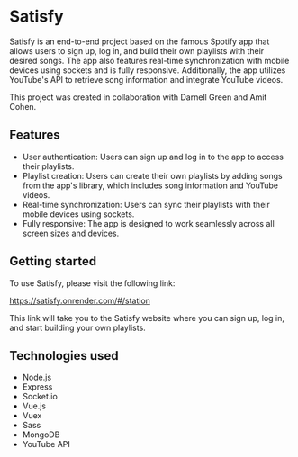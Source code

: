   <h1>Satisfy</h1>
  <p>Satisfy is an end-to-end project based on the famous Spotify app that allows users to sign up, log in, and build their own playlists with their desired songs. The app also features real-time synchronization with mobile devices using sockets and is fully responsive. Additionally, the app utilizes YouTube's API to retrieve song information and integrate YouTube videos.</p>
  <p>This project was created in collaboration with Darnell Green and Amit Cohen.</p>

  <h2>Features</h2>
  <ul>
    <li>User authentication: Users can sign up and log in to the app to access their playlists.</li>
    <li>Playlist creation: Users can create their own playlists by adding songs from the app's library, which includes song information and YouTube videos.</li>
    <li>Real-time synchronization: Users can sync their playlists with their mobile devices using sockets.</li>
    <li>Fully responsive: The app is designed to work seamlessly across all screen sizes and devices.</li>
  </ul>

  <h2>Getting started</h2>
  <p>To use Satisfy, please visit the following link:</p>
  <a href="https://satisfy.onrender.com/#/station">https://satisfy.onrender.com/#/station</a>
  <p>This link will take you to the Satisfy website where you can sign up, log in, and start building your own playlists.</p>

  <h2>Technologies used</h2>
  <ul>
    <li>Node.js</li>
    <li>Express</li>
    <li>Socket.io</li>
    <li>Vue.js</li>
    <li>Vuex</li>
    <li>Sass</li>
    <li>MongoDB</li>
    <li>YouTube API</li>
  </ul>

